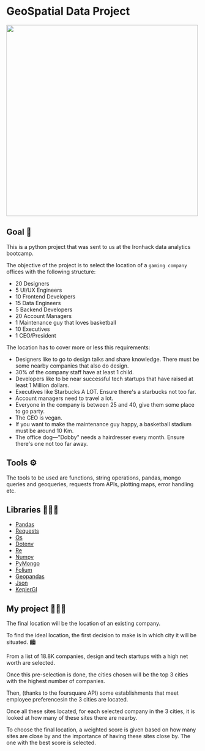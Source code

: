 # GeoSpatial Data Project

<img width=500 src=https://media.giphy.com/media/l378asbpIR5DTsdqg/giphy.gif>

## Goal 🏁
This is a python project that was sent to us at the Ironhack data analytics bootcamp. 

The objective of the project is to select the location of a `gaming company` offices with the following structure:
* 20 Designers
* 5 UI/UX Engineers
* 10 Frontend Developers
* 15 Data Engineers
* 5 Backend Developers
* 20 Account Managers
* 1 Maintenance guy that loves basketball
* 10 Executives
* 1 CEO/President

The location has to cover more or less this requirements:

* Designers like to go to design talks and share knowledge. There must be some nearby companies that also do design.
* 30% of the company staff have at least 1 child.
* Developers like to be near successful tech startups that have raised at least 1 Million dollars.
* Executives like Starbucks A LOT. Ensure there's a starbucks not too far.
* Account managers need to travel a lot.
* Everyone in the company is between 25 and 40, give them some place to go party.
* The CEO is vegan.
* If you want to make the maintenance guy happy, a basketball stadium must be around 10 Km.
* The office dog—"Dobby" needs a hairdresser every month. Ensure there's one not too far away.

## Tools ⚙️
The tools to be used are functions, string operations, pandas, mongo queries and geoqueries, requests from APIs, plotting maps, error handling etc. 

## Libraries 👩🏼‍🏫
- [Pandas](https://pandas.pydata.org/docs/)
- [Requests](https://docs.python-requests.org/en/master/)
- [Os](https://docs.python.org/3/library/os.html)
- [Dotenv](https://pypi.org/project/python-dotenv/)
- [Re](https://docs.python.org/3/library/re.html)
- [Numpy](https://numpy.org/doc/)
- [PyMongo](https://pymongo.readthedocs.io/en/stable/)
- [Folium](https://python-visualization.github.io/folium/)
- [Geopandas](https://geopandas.org/)
- [Json](https://docs.python.org/3/library/json.html)
- [KeplerGl](https://kepler.gl/)

## My project 👩🏼‍💻
The final location will be the location of an existing company. 

To find the ideal location, the first decision to make is in which city it will be situated. 🏙

From a list of 18.8K companies, design and tech startups with a high net worth are selected. 

Once this pre-selection is done, the cities chosen will be the top 3 cities with the highest number of companies. 

Then, (thanks to the foursquare API) some establishments that meet employee preferencesin the 3 cities are located. 

Once all these sites located, for each selected company in the 3 cities, it is looked at how many of these sites there are nearby. 

To choose the final location, a weighted score is given based on how many sites are close by and the importance of having these sites close by. The one with the best score is selected. 